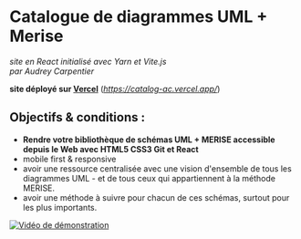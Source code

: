 # Catalogue de diagrammes UML + Merise
_site en React initialisé avec Yarn et Vite.js  
par Audrey Carpentier_

**site déployé sur [Vercel](https://catalog-ac.vercel.app/)** (_https://catalog-ac.vercel.app/_)

## Objectifs & conditions : 
-  **Rendre votre bibliothèque de schémas UML + MERISE accessible depuis le Web avec HTML5 CSS3 Git et React**
- mobile first & responsive
- avoir une ressource centralisée avec une vision d'ensemble de tous les diagrammes UML - et de tous ceux qui appartiennent à la méthode MERISE. 
- avoir une méthode à suivre pour chacun de ces schémas, surtout pour les plus importants.


[![Vidéo de démonstration](https://res.cloudinary.com/dp28uacxh/image/upload/c_scale,w_200/v1696196108/Simplon_catalog/catalog_mobile_version_screen.png)](https://res.cloudinary.com/dp28uacxh/video/upload/v1696196089/Simplon_catalog/catalog_mobile_version_video.mp4)
